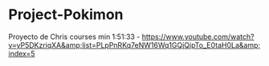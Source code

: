 # Project-Pokimon
Proyecto de Chris courses min 1:51:33 - https://www.youtube.com/watch?v=yP5DKzriqXA&amp;list=PLpPnRKq7eNW16Wq1GQjQjpTo_E0taH0La&amp;index=5
